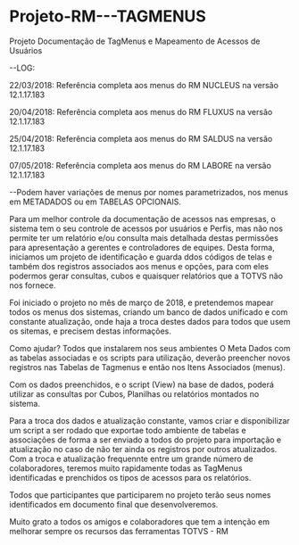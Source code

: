 # Projeto-RM---TAGMENUS
Projeto Documentação de TagMenus e Mapeamento de Acessos de Usuários

--LOG:

22/03/2018: Referência completa aos menus do RM NUCLEUS na versão 12.1.17.183

20/04/2018: Referência completa aos menus do RM FLUXUS na versão 12.1.17.183

25/04/2018: Referência completa aos menus do RM SALDUS na versão 12.1.17.183

07/05/2018: Referência completa aos menus do RM LABORE na versão 12.1.17.183

--Podem haver variações de menus por nomes parametrizados, nos menus em METADADOS ou em TABELAS OPCIONAIS.


Para um melhor controle da documentação de acessos nas empresas, o sistema tem o seu controle de acessos por usuários e Perfis, mas não nos permite 
ter um relatório e/ou consulta mais detalhada destas permissões para apresentação a gerentes e controladores de equipes. Desta forma, iniciamos um 
projeto de identificação e guarda ddos códigos de telas e também dos registros associados aos menus e opções, para com eles podermos gerar 
consultas, cubos e quaisquer relatórios que a TOTVS não nos fornece. 

Foi iniciado o projeto no mês de março de 2018, e pretendemos mapear todos os menus dos sistemas, criando um banco de dados unificado e com 
constante atualização, onde haja a troca destes dados para todos que usem os sitemas, e precisem destas informações. 

Como ajudar? Todos que instalarem nos seus ambientes O Meta Dados com as tabelas associadas e os scripts para utilização, deverão preencher novos 
registros nas Tabelas de Tagmenus e então nos Itens Associados (menus). 

Com os dados preenchidos, e o script (View) na base de dados, poderá utilizar as consultas por Cubos, Planilhas ou relatórios montados no sistema. 

Para a troca dos dados e atualização constante, vamos criar e disponibilizar um script a ser rodado que exportae todo ambiente de tabelas e 
associações de forma a ser enviado a todos do projeto para importação e atualização no caso de não ter ainda os registros por outros atualizados. 
Com a troca e atualização frequennte entre um grande número de colaboradores, teremos muito rapidamente todas as TagMenus identificadas e prenchidos 
os tipos de acessos para os relatórios. 

Todos que participantes que participarem no projeto terão seus nomes identificados em documento final que desenvolveremos. 


Muito grato a todos os amigos e colaboradores que tem a intenção em melhorar sempre os recursos das ferramentas TOTVS - RM

